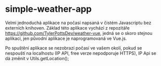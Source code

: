 # simple-weather-app
Velmi jednoduchá aplikace na počasí napsaná v čistém Javascriptu bez externích knihoven. Základ této aplikace vychází z repozitáře
https://github.com/TylerPottsDev/weather-vue, jedná se o skoro stejnou aplikaci, jen původní aplikace je naprogramovaná ve Vue.js.

Po spuštění aplikace se nezobrazí počasí ve vašem okolí, pokud se nespouští na localhostu (IP API, free verze nepodporuje HTTPS), IP Api se dá změnit v Utils.getLocation();
